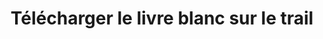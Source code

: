 ---
layout: layout_generic_plus
title: Télécharger le livre blanc sur le trail
meta-title: Télécharger le livre blanc sur le trail
meta-description: Télécharger le livre blanc sur le trail
permalink: "/fr/telecharger-livre-blanc-trail-running/"
language: fr
season: summer
topnav_color_text: light

---